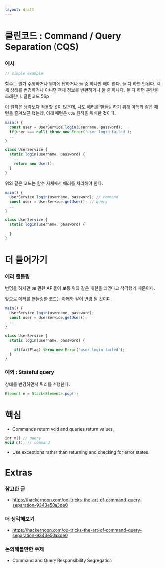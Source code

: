 ```yaml
---
layout: draft
---
```


# 클린코드 : Command / Query Separation (CQS)

### 예시

```js
// simple example
```

함수는 뭔가 수행하거나 뭔가에 답하거나 둘 중 하나만 해야 한다. 둘 다 하면 안된다. 객체 상태를 변경하거나 아니면 객체 정보를 반환하거나 둘 중 하나다. 둘 다 하면 혼란을 초래한다. 클린코드 56p

이 원칙은 생각보다 적용할 곳이 많은데, 나도 에러를 핸들링 하기 위해 아래와 같은 패턴을 즐겨쓰곤 했는데, 아래 패턴은 `CQS` 원칙을 위배한 것이다.

```js
main() {
  const user = UserService.login(username, password);
  if(user === null) throw new Error('user login failed');
  ..
}

class UserService {
  static login(username, password) {
    ..
    return new User();
  }
}
```

위와 같은 코드는 함수 자체에서 에러를 처리해야 한다.

```js
main() {
  UserService.login(username, password); // command
  const user = UserService.getUser(); // query
  ..
}

class UserService {
  static login(username, password) {
    ..
  }
}
```

# 더 들어가기

### 에러 핸들링

변명을 하자면 `DB` 관련 API들이 보통 위와 같은 패턴을 띄었다고 착각했기 때문이다.

앞으로 에러를 핸들링한 코드는 아래와 같이 변경 될 것이다.

```js
main() {
  UserService.login(username, password);
  const user = UserService.getUser();
  ..
}

class UserService {
  static login(username, password) {
    ..
    if(failFlag) throw new Error('user login failed');
  }
}
```

### 예외 : Stateful query

상태를 변경하면서 쿼리를 수행한다.

```java
Element e = Stack<Element>.pop();
```

# 핵심

- Commands return void and queries return values.

```js
int m() // query
void n(); // command
```

- Use exceptions rather than returning and checking for error states.

# Extras

### 참고한 글

- https://hackernoon.com/oo-tricks-the-art-of-command-query-separation-9343e50a3de0

### 더 생각해보기

- https://hackernoon.com/oo-tricks-the-art-of-command-query-separation-9343e50a3de0

### 논의해볼만한 주제

- Command and Query Responsibility Segregation

